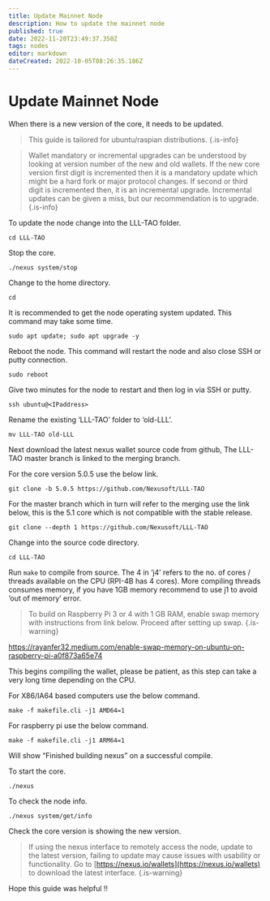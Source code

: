 ```yaml
---
title: Update Mainnet Node
description: How to update the mainnet node
published: true
date: 2022-11-20T23:49:37.350Z
tags: nodes
editor: markdown
dateCreated: 2022-10-05T08:26:35.186Z
---
```


# Update Mainnet Node

When there is a new version of the core, it needs to be updated.


>This guide is tailored for ubuntu/raspian distributions.
{.is-info}


>Wallet mandatory or incremental upgrades can be understood by looking at version number of the new and old wallets. If the new core version first digit is incremented then it is a mandatory update which might be a hard fork or major protocol changes. If second or third digit is incremented then, it is an incremental upgrade. Incremental updates can be given a miss, but our recommendation is to upgrade.
{.is-info}

To update the node change into the LLL-TAO folder.

```
cd LLL-TAO
```

Stop the core.

```
./nexus system/stop
```

Change to the home directory.

```
cd
```

It is recommended to get the node operating system updated. This command may take some time.

```
sudo apt update; sudo apt upgrade -y
```

Reboot the node. This command will restart the node and also close SSH or putty connection.

```
sudo reboot
```

Give two minutes for the node to restart and then log in via SSH or putty.

```
ssh ubuntu@<IPaddress>
```

Rename the existing ‘LLL-TAO’ folder to ‘old-LLL’.

```
mv LLL-TAO old-LLL
```

Next download the latest nexus wallet source code from github, The LLL-TAO master branch is linked to the merging branch.

For the core version 5.0.5 use the below link.

```
git clone -b 5.0.5 https://github.com/Nexusoft/LLL-TAO
```

For the master branch which in turn will refer to the merging use the link below, this is the 5.1 core which is not compatible with the stable release.

```
git clone --depth 1 https://github.com/Nexusoft/LLL-TAO
```

Change into the source code directory.

```
cd LLL-TAO
```

Run `make` to compile from source. The 4 in ‘j4’ refers to the no. of cores / threads available on the CPU (RPI-4B has 4 cores). More compiling threads consumes memory, if you have 1GB memory recommend to use j1 to avoid ‘out of memory’ error.

>To build on Raspberry Pi 3 or 4 with 1 GB RAM, enable swap memory with instructions from link below. Proceed after setting up swap.
{.is-warning}

https://rayanfer32.medium.com/enable-swap-memory-on-ubuntu-on-raspberry-pi-a0f873a65e74

This begins compiling the wallet, please be patient, as this step can take a very long time depending on the CPU.

For X86/IA64 based computers use the below command.

```
make -f makefile.cli -j1 AMD64=1
```

For raspberry pi use the below command.

```
make -f makefile.cli -j1 ARM64=1
```

Will show “Finished building nexus” on a successful compile.

To start the core.

```
./nexus
```

To check the node info.

```
./nexus system/get/info
```

Check the core version is showing the new version.

>If using the nexus interface to remotely access the node, update to the latest version, failing to update may cause issues with usability or functionality. Go to [https://nexus.io/wallets](https://nexus.io/wallets) to download the latest interface.
{.is-warning}

Hope this guide was helpful !!
